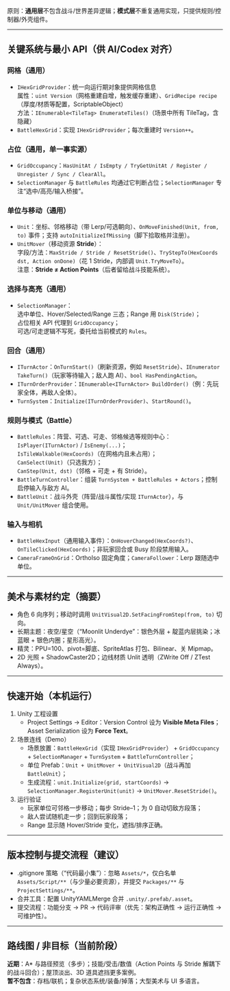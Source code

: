 
原则：**通用层**不包含战斗/世界差异逻辑；**模式层**不重复通用实现，只提供规则/控制器/外壳组件。

---

## 关键系统与最小 API（供 AI/Codex 对齐）

### 网格（通用）
- `IHexGridProvider`：统一向运行期对象提供网格信息  
  属性：`uint Version`（网格重建自增，触发缓存重建）、`GridRecipe recipe`（厚度/材质等配置，ScriptableObject）  
  方法：`IEnumerable<TileTag> EnumerateTiles()`（场景中所有 TileTag，含隐藏）  
- `BattleHexGrid`：实现 `IHexGridProvider`；每次重建时 `Version++`。

### 占位（通用，单一事实源）
- `GridOccupancy`：`HasUnitAt / IsEmpty / TryGetUnitAt / Register / Unregister / Sync / ClearAll`。  
- `SelectionManager` 与 `BattleRules` 均通过它判断占位；`SelectionManager` 专注“选中/高亮/输入桥接”。

### 单位与移动（通用）
- `Unit`：坐标、邻格移动（带 Lerp/可选朝向）、`OnMoveFinished(Unit, from, to)` 事件；支持 `autoInitializeIfMissing`（脚下拾取格并注册）。  
- `UnitMover`（移动资源 **Stride**）：  
  字段/方法：`MaxStride / Stride / ResetStride()`、`TryStepTo(HexCoords dst, Action onDone)`（花 1 Stride，内部调 `Unit.TryMoveTo`）。  
  注意：**Stride ≠ Action Points**（后者留给战斗技能系统）。

### 选择与高亮（通用）
- `SelectionManager`：  
  选中单位、Hover/Selected/Range 三态；Range 用 `Disk(Stride)`；  
  占位相关 API 代理到 `GridOccupancy`；  
  可选/可走逻辑不写死，委托给当前模式的 `Rules`。

### 回合（通用）
- `ITurnActor`：`OnTurnStart()`（刷新资源，例如 `ResetStride`）、`IEnumerator TakeTurn()`（玩家等待输入；敌人跑 AI）、`bool HasPendingAction`。  
- `ITurnOrderProvider`：`IEnumerable<ITurnActor> BuildOrder()`（例：先玩家全体，再敌人全体）。  
- `TurnSystem`：`Initialize(ITurnOrderProvider)`、`StartRound()`。

### 规则与模式（Battle）
- `BattleRules`：阵营、可选、可走、邻格候选等规则中心：  
  `IsPlayer(ITurnActor)` / `IsEnemy(...)`；  
  `IsTileWalkable(HexCoords)`（在网格内且未占用）；  
  `CanSelect(Unit)`（只选我方）；  
  `CanStep(Unit, dst)`（邻格 + 可走 + 有 Stride）。  
- `BattleTurnController`：组装 `TurnSystem + BattleRules + Actors`；控制启停输入与敌方 AI。  
- `BattleUnit`：战斗外壳（阵营/战斗属性/实现 `ITurnActor`），与 `Unit/UnitMover` 组合使用。

### 输入与相机
- `BattleHexInput`（通用输入事件）：`OnHoverChanged(HexCoords?)`、`OnTileClicked(HexCoords)`；非玩家回合或 Busy 阶段禁用输入。  
- `CameraFrameOnGrid`：OrthoIso 固定角度；`CameraFollower`：Lerp 跟随选中单位。

---

## 美术与素材约定（摘要）

- 角色 6 向序列；移动时调用 `UnitVisual2D.SetFacingFromStep(from, to)` 切向。  
- 长期主题：夜空/星空（“Moonlit Underdye”：银色外层 + 靛蓝内层挑染；冰蓝眼 + 银色内圈；星形高光）。  
- 精灵：PPU=100、pivot=脚底、SpriteAtlas 打包、Bilinear、关 Mipmap。  
- 2D 光照 + ShadowCaster2D；边线材质 Unlit 透明（ZWrite Off / ZTest Always）。

---

## 快速开始（本机运行）

1. Unity 工程设置  
   - Project Settings → Editor：Version Control 设为 **Visible Meta Files**；Asset Serialization 设为 **Force Text**。  
2. 场景连线（Demo）  
   - 场景放置：`BattleHexGrid`（实现 `IHexGridProvider`） + `GridOccupancy` + `SelectionManager` + `TurnSystem` + `BattleTurnController`；  
   - 单位 Prefab：`Unit + UnitMover + UnitVisual2D`（战斗再加 `BattleUnit`）；  
   - 生成流程：`unit.Initialize(grid, startCoords)` → `SelectionManager.RegisterUnit(unit)` → `UnitMover.ResetStride()`。  
3. 运行验证  
   - 玩家单位可邻格一步移动；每步 Stride–1；为 0 自动切敌方段落；  
   - 敌人尝试随机走一步；回到玩家段落；  
   - Range 显示随 Hover/Stride 变化，遮挡/排序正确。

---

## 版本控制与提交流程（建议）

- .gitignore 策略（“代码最小集”）：忽略 `Assets/*`，仅白名单 `Assets/Script/**`（与少量必要资源），并提交 `Packages/**` 与 `ProjectSettings/**`。  
- 合并工具：配置 UnityYAMLMerge 合并 `.unity/.prefab/.asset`。  
- 提交流程：功能分支 → PR → 代码评审（优先：架构正确性 → 运行正确性 → 可维护性）。

---

## 路线图 / 非目标（当前阶段）

**近期**：A* 与路径预览（多步）；技能/受击/数值（Action Points 与 Stride 解耦下的战斗回合）；屋顶淡出、3D 道具遮挡更多案例。  
**暂不包含**：存档/联机；复杂状态系统/装备/掉落；大型美术与 UI 多语言。

